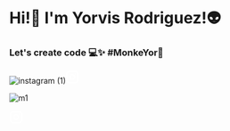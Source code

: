 <h1>Hi!👋 I'm Yorvis Rodriguez!👽</h1>
    <h3> Let's create code 💻✨ #MonkeYor🐒</h3>




![instagram (1)](https://www.instagram.com/monke.yor/)<svg xmlns="http://www.w3.org/2000/svg" width="24" height="24" viewBox="0 0 24 24" fill="none" stroke="#FFFFFF " stroke-width="2" stroke-linecap="round" stroke-linejoin="round" class="feather feather-instagram"><rect x="2" y="2" width="20" height="20" rx="5" ry="5"></rect><path d="M16 11.37A4 4 0 1 1 12.63 8 4 4 0 0 1 16 11.37z"></path><line x1="17.5" y1="6.5" x2="17.51" y2="6.5"></line></svg>





![m1](https://github.com/MonkeYor13/MonkeYor13/assets/90053187/28f08a39-07ce-48ae-98c2-9c3b252e432e)

<a href="https://www.instagram.com/monke.yor/" target="_blank" rel="noopener noreferrer">
                <svg xmlns="http://www.w3.org/2000/svg" width="24" height="24" viewBox="0 0 24 24" fill="none"
                    stroke="#FFFFFF " stroke-width="2" stroke-linecap="round" stroke-linejoin="round"
                    class="feather feather-instagram">
                    <rect x="2" y="2" width="20" height="20" rx="5" ry="5"></rect>
                    <path d="M16 11.37A4 4 0 1 1 12.63 8 4 4 0 0 1 16 11.37z"></path>
                    <line x1="17.5" y1="6.5" x2="17.51" y2="6.5"></line>
                </svg>
            </a>




    

<!--
**MonkeYor13/MonkeYor13** is a ✨ _special_ ✨ repository because its `README.md` (this file) appears on your GitHub profile.

Here are some ideas to get you started:

- 🔭 I’m currently working on ...
- 🌱 I’m currently learning ...
- 👯 I’m looking to collaborate on ...
- 🤔 I’m looking for help with ...
- 💬 Ask me about ...
- 📫 How to reach me: ...
- 😄 Pronouns: ...
- ⚡ Fun fact: ...
-->
